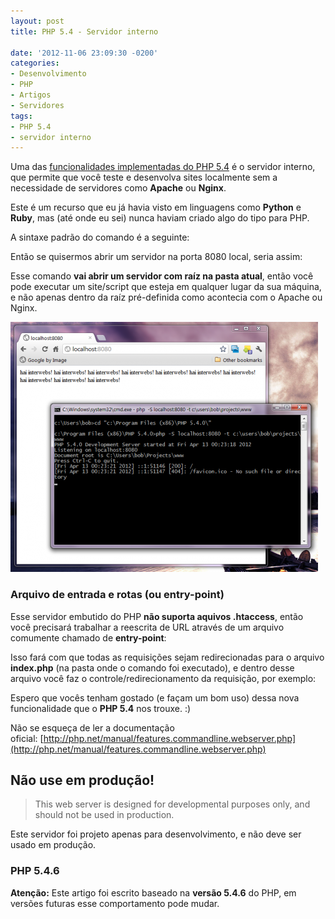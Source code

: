 ```yaml
---
layout: post
title: PHP 5.4 - Servidor interno

date: '2012-11-06 23:09:30 -0200'
categories:
- Desenvolvimento
- PHP
- Artigos
- Servidores
tags:
- PHP 5.4
- servidor interno
---
```

Uma das [funcionalidades implementadas do PHP 5.4](/php-5-4-novas-funcionalidades) é o servidor interno, que permite que você teste e desenvolva sites localmente sem a necessidade de servidores como <strong>Apache</strong> ou <strong>Nginx</strong>.

Este é um recurso que eu já havia visto em linguagens como <strong>Python</strong> e <strong>Ruby</strong>, mas (até onde eu sei) nunca haviam criado algo do tipo para PHP.

A sintaxe padrão do comando é a seguinte:

<div data-gist-id="4028578" data-gist-show-loading="false"></div>

Então se quisermos abrir um servidor na porta 8080 local, seria assim:

<div data-gist-id="4028583" data-gist-show-loading="false"></div>

Esse comando <strong>vai abrir um servidor com raíz na pasta atual</strong>, então você pode executar um site/script que esteja em qualquer lugar da sua máquina, e não apenas dentro da raíz pré-definida como acontecia com o Apache ou Nginx.

<img class="aligncenter size-full wp-image-2865" title="php-cli-webserver-492x400" src="/assets/uploads/2012/11/php-cli-webserver-492x400.png" alt="" width="492" height="400" />

### Arquivo de entrada e rotas (ou entry-point)
Esse servidor embutido do PHP <strong>não suporta aquivos .htaccess</strong>, então você precisará trabalhar a reescrita de URL através de um arquivo comumente chamado de <strong>entry-point</strong>:

<div data-gist-id="4028593" data-gist-show-loading="false"></div>

Isso fará com que todas as requisições sejam redirecionadas para o arquivo <strong>index.php</strong> (na pasta onde o comando foi executado), e dentro desse arquivo você faz o controle/redirecionamento da requisição, por exemplo:

<div data-gist-id="4029806" data-gist-show-loading="false"></div>

Espero que vocês tenham gostado (e façam um bom uso) dessa nova funcionalidade que o <strong>PHP 5.4</strong> nos trouxe. :)

Não se esqueça de ler a documentação oficial: [http://php.net/manual/features.commandline.webserver.php](http://php.net/manual/features.commandline.webserver.php)

## Não use em produção!

> This web server is designed for developmental purposes only, and should not be used in production.

Este servidor foi projeto apenas para desenvolvimento, e não deve ser usado em produção.

### PHP 5.4.6
<strong>Atenção:</strong> Este artigo foi escrito baseado na <strong>versão 5.4.6</strong> do PHP, em versões futuras esse comportamento pode mudar.

<div data-gist-id="4028719" data-gist-show-loading="false"></div>
